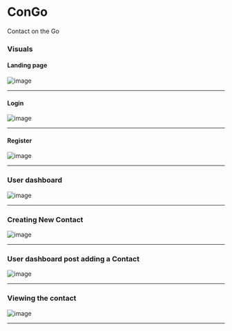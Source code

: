 # ConGo
Contact on the Go

### Visuals

#### Landing page
![image](https://user-images.githubusercontent.com/58569950/208631786-e5d2d54c-0336-4a15-a3d5-1cb322044298.png)

<hr>

#### Login 
![image](https://user-images.githubusercontent.com/58569950/208632005-b3472049-949a-474e-b849-65bef11450e6.png)

<hr>

#### Register 
![image](https://user-images.githubusercontent.com/58569950/208632199-bc41c68f-991e-47a5-8d53-78b59709a69b.png)

<hr>

### User dashboard
![image](https://user-images.githubusercontent.com/58569950/208632475-eea169dd-432c-43ab-aeba-225bbfc6242d.png)

<hr>

### Creating New Contact
![image](https://user-images.githubusercontent.com/58569950/208633928-ccf56b95-baec-45e8-853b-45f94486ab74.png)

<hr>

### User dashboard post adding a Contact
![image](https://user-images.githubusercontent.com/58569950/208633489-a4cac8ab-7a02-461d-82b0-f083b70543ff.png)

<hr>

### Viewing the contact
![image](https://user-images.githubusercontent.com/58569950/208633550-8988cb3c-358f-4dc4-8223-22cb6479163d.png)


<hr>
